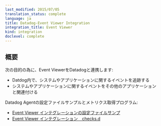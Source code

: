 ```yaml
---
last_modified: 2015/07/05
translation_status: complete
language: ja
title: Datadog-Event Viewer Integration
integration_title: Event Viewer
kind: integration
doclevel: complete
---
```


<!-- ## Overview


Connect Event Viewer to Datadog in order to:

- Track system and application events in Datadog.
- Correlate system and application events with the rest of your application. -->

## 概要


次の目的の為に、Event ViewerをDatadogと連携します:

* Datdog内で、システムやアプリケーションに関するイベントを追跡する
* システムやアプリケーションに関するイベントをその他のアプリケーションと関連付ける

Datadog Agentの設定ファイルサンプルとメトリクス取得プログラム:

* [Event Viewer インテグレーションの設定ファイルサンプ](https://github.com/DataDog/integrations-core/blob/master/win32_event_log/conf.yaml.example)
* [Event Viewer インテグレーション　checks.d](https://github.com/DataDog/integrations-core/blob/master/win32_event_log/checks.py)
